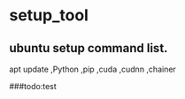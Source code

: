 # setup_tool

## ubuntu setup command list.

apt update
,Python
,pip
,cuda
,cudnn
,chainer


###todo:test
